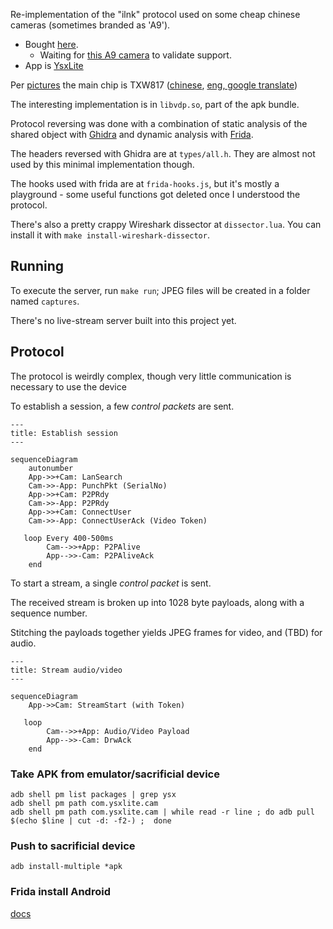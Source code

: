 Re-implementation of the "ilnk" protocol used on some cheap chinese cameras (sometimes branded as 'A9').

* Bought [here](https://www.aliexpress.com/item/1005006287788979.html).
  * Waiting for [this A9 camera](https://www.aliexpress.com/item/1005006117593880.html) to validate support.
* App is [YsxLite](https://play.google.com/store/apps/details?id=com.ysxlite.cam&hl=en&gl=US)


Per [pictures](https://github.com/DavidVentura/cam-reverse/blob/master/pics/pcb.jpg?raw=true) the main chip is TXW817 ([chinese](https://www.taixin-semi.com/Product/ProductDetail?productId=306), [eng, google translate](https://www-taixin--semi-com.translate.goog/Product/ProductDetail?productId=306&_x_tr_sl=auto&_x_tr_tl=en&_x_tr_hl=en&_x_tr_pto=wapp))

The interesting implementation is in `libvdp.so`, part of the apk bundle.

Protocol reversing was done with a combination of static analysis of the shared object with [Ghidra](https://ghidra-sre.org/) and dynamic analysis with [Frida](https://frida.re/docs/javascript-api/).

The headers reversed with Ghidra are at `types/all.h`. They are almost not used by this minimal implementation though.

The hooks used with frida are at `frida-hooks.js`, but it's mostly a playground - some useful functions got deleted once I understood the protocol.

There's also a pretty crappy Wireshark dissector at `dissector.lua`. You can install it with `make install-wireshark-dissector`.

## Running
To execute the server, run `make run`; JPEG files will be created in a folder named `captures`.

There's no live-stream server built into this project yet.

## Protocol

The protocol is weirdly complex, though very little communication is necessary to use the device


To establish a session, a few _control packets_ are sent.
```mermaid
---
title: Establish session
---

sequenceDiagram
	autonumber
    App->>+Cam: LanSearch
    Cam->>-App: PunchPkt (SerialNo)
    App->>+Cam: P2PRdy
    Cam->>-App: P2PRdy
    App->>+Cam: ConnectUser
    Cam->>-App: ConnectUserAck (Video Token)
   
   loop Every 400-500ms
        Cam-->>+App: P2PAlive
        App-->>-Cam: P2PAliveAck
    end
```

To start a stream, a single _control packet_ is sent.

The received stream is broken up into 1028 byte payloads, along with a sequence number.

Stitching the payloads together yields JPEG frames for video, and (TBD) for audio.

```mermaid
---
title: Stream audio/video
---

sequenceDiagram
    App->>Cam: StreamStart (with Token)
   
   loop
        Cam-->>+App: Audio/Video Payload
        App-->>-Cam: DrwAck
    end
```

### Take APK from emulator/sacrificial device
```
adb shell pm list packages | grep ysx
adb shell pm path com.ysxlite.cam
adb shell pm path com.ysxlite.cam | while read -r line ; do adb pull $(echo $line | cut -d: -f2-) ;  done
```
### Push to sacrificial device
```
adb install-multiple *apk
```

### Frida install Android

[docs](https://frida.re/docs/android/)

